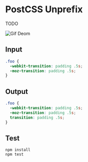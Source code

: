 # PostCSS Unprefix

TODO

![Gif Deom](http://ww3.sinaimg.cn/bmiddle/534b48acgw1et7jyprmj3g20b40ciaes.gif)

## Input

```css
.foo {
  -webkit-transition: padding .5s;
  -moz-transition: padding .5s;
}
```

## Output

```css
.foo {
  -webkit-transition: padding .5s;
  -moz-transition: padding .5s;
  transition: padding .5s;
}
```


## Test

```console
npm install
npm test
```
